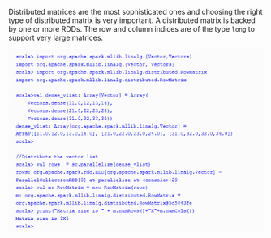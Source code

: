 Distributed matrices are the most sophisticated ones and choosing the right type of distributed matrix is very important. A distributed matrix is backed by one or more RDDs. The row and column indices are of the type `long` to support very large matrices. 

![](/assets/distM.png)

